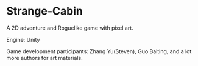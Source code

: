 # Strange-Cabin

A 2D adventure and Roguelike game with pixel art.

Engine: Unity

Game development participants: Zhang Yu(Steven), Guo Baiting, and a lot more authors for art materials.
